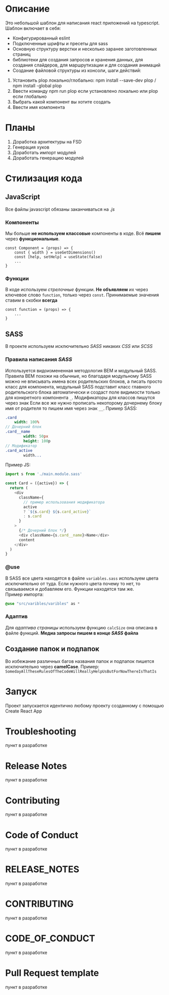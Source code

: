 # Описание
Это небольшой шаблон для написания react приложений на typescript.
Шаблон включает в себя:
+ Конфигурированный eslint
+ Подключенные шрифты и пресеты для sass
+ Основную структуру верстки и несколько заранее заготовленных страниц
+ библиотеки для создания запросов и хранения данных, для создания слайдеров, для маршрутизации и для создания анимаций
+ Создание файловой структуры из консоли, шаги действий:
 1. Установить plop локально/глобально: 
 npm install --save-dev plop / npm install -global plop
 2. Ввести команду npm run plop если установлено локально или plop если глобально
 3. Выбрать какой компонент вы хотите создать
 4. Ввести имя компонента

# Планы
1. Доработка архитектуры на FSD
2. Генерация хуков
3. Доработать импорт модулей
4. Доработать генерацию модулей

# Стилизация кода 

## JavaScript
Все файлы javascript обязаны заканчиваться на *.js*

### Компоненты
Мы больше **не используем классовые** компоненты в коде. Всё **пишем** через **функциональные**.

```
const Component = (props) => {
    const { width } = useGetDimensions()
    const [help, setHelp] = useState(false)
    ...
}
```

### Функции
В коде используем *стрелочные* функции. **Не объявляем** их через ключевое слово `function`, только через `const`. Принимаемые значения ставим в скобки **всегда**
```
const function = (props) => {
    ...
}
```


## SASS
В проекте используем исключительно *SASS* никаких *CSS* или *SCSS*

### Правила написания *SASS*
Используется видоизмененная методология BEM и модульный SASS. Правила BEM похожи на обычные, но благодаря модульному SASS можно не вписывать имена всех родительских блоков, а писать просто класс для компонента, модульный SASS подставит класс главного родительского блока автоматически и создаст поле видимости только для конкретного компонента `_`. Модификаторы для классов пишутся через знак Если все же нужно прописать некоторому дочернему блоку имя от родителя то пишем имя через знак `__`.
Пример SASS:
```sass
.card
    width: 100%
// Дочерний блок
.card__name
        width: 50px
        height: 100p
// Модификатор
.card_active
        width...
```
Пример JS:
```javascript
import s from './main.module.sass'

const Card = ({active}) => {
  return (
    <div 
      className={
        // пример использования модификатора
        active 
        ? `${s.card} ${s.card_active}`
        : s.card
      }
    >
      {/* Дочерний блок */}
      <div className={s.card__name}>Name</div>
      content
    </div>
  )
}
```

### @use

В SASS все цвета находятся в файле `variables.sass` используем цвета *исключительно* от туда. Если нужного цвета почему то нет, то связываемся и добавляем его. Функции находятся там же.   
Пример импорта:
```sass
@use "src/varibles/varibles" as *
```

### Адаптив

Для *адаптива страницы* используем функцию `calcSize` она описана в файле функций.
**Медиа запросы пишем в конце *SASS* файла**

## Создание папок и подпапок
Во избежание различных багов названия папок и подпапок пишется исключительно через **camelCase**. Пример:
`SomedayAllTheseRulesOfTheCodeWillReallyHelpUsButForNowThereIsThatIs`

# Запуск
Проект запускается идентично любому проекту созданному с помощью Create React App

# Troubleshooting
пункт в разработке
# Release Notes
пункт в разработке
# Contributing
пункт в разработке
# Code of Conduct
пункт в разработке
# RELEASE_NOTES
пункт в разработке
# CONTRIBUTING
пункт в разработке
# CODE_OF_CONDUCT
пункт в разработке
# Pull Request template
пункт в разработке
